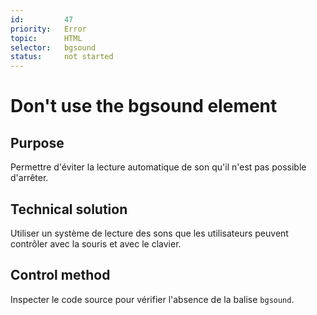 ```yaml
---
id:         47
priority:   Error
topic:      HTML
selector:   bgsound
status:     not started
---
```


# Don't use the bgsound element

## Purpose

Permettre d'éviter la lecture automatique de son qu'il n'est pas possible d'arrêter.

## Technical solution

Utiliser un système de lecture des sons que les utilisateurs peuvent contrôler avec la souris et avec le clavier.

## Control method

Inspecter le code source pour vérifier l'absence de la balise `bgsound`.

